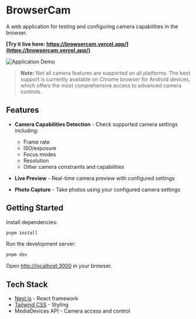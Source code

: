 # BrowserCam

A web application for testing and configuring camera capabilities in the browser.

**[Try it live here: https://browsercam.vercel.app/](https://browsercam.vercel.app/)**

![Application Demo](application_demo.gif)

> **Note:** Not all camera features are supported on all platforms. The best support is currently available on Chrome browser for Android devices, which offers the most comprehensive access to advanced camera controls.

## Features

- **Camera Capabilities Detection** - Check supported camera settings including:
  - Frame rate
  - ISO/exposure
  - Focus modes
  - Resolution
  - Other camera constraints and capabilities

- **Live Preview** - Real-time camera preview with configured settings

- **Photo Capture** - Take photos using your configured camera settings

## Getting Started

Install dependencies:

```bash
pnpm install
```

Run the development server:

```bash
pnpm dev
```

Open [http://localhost:3000](http://localhost:3000) in your browser.

## Tech Stack

- [Next.js](https://nextjs.org) - React framework
- [Tailwind CSS](https://tailwindcss.com) - Styling
- MediaDevices API - Camera access and control

